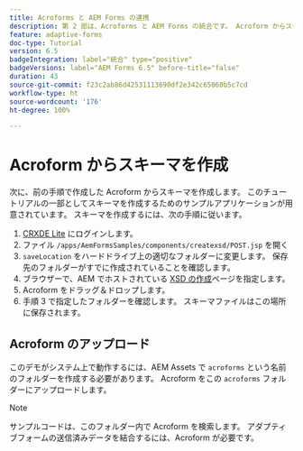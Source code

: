 ```yaml
---
title: Acroforms と AEM Forms の連携
description: 第 2 部は、Acroforms と AEM Forms の統合です。 Acroform からスキーマを作成します。
feature: adaptive-forms
doc-type: Tutorial
version: 6.5
badgeIntegration: label="統合" type="positive"
badgeVersions: label="AEM Forms 6.5" before-title="false"
duration: 43
source-git-commit: f23c2ab86d42531113690df2e342c65060b5c7cd
workflow-type: ht
source-wordcount: '176'
ht-degree: 100%

---
```



# Acroform からスキーマを作成

次に、前の手順で作成した Acroform からスキーマを作成します。 このチュートリアルの一部としてスキーマを作成するためのサンプルアプリケーションが用意されています。 スキーマを作成するには、次の手順に従います。

1. [CRXDE Lite](http://localhost:4502/crx/de) にログインします。
2. ファイル `/apps/AemFormsSamples/components/createxsd/POST.jsp` を開く
3. `saveLocation` をハードドライブ上の適切なフォルダーに変更します。 保存先のフォルダーがすでに作成されていることを確認します。
4. ブラウザーで、AEM でホストされている [XSD の作成](http://localhost:4502/content/DocumentServices/CreateXsd.html)ページを指定します。
5. Acroform をドラッグ＆ドロップします。
6. 手順 3 で指定したフォルダーを確認します。 スキーマファイルはこの場所に保存されます。

## Acroform のアップロード

このデモがシステム上で動作するには、AEM Assets で `acroforms` という名前のフォルダーを作成する必要があります。 Acroform をこの `acroforms` フォルダーにアップロードします。

>[!NOTE]
>
>サンプルコードは、このフォルダー内で Acroform を検索します。 アダプティブフォームの送信済みデータを結合するには、Acroform が必要です。

